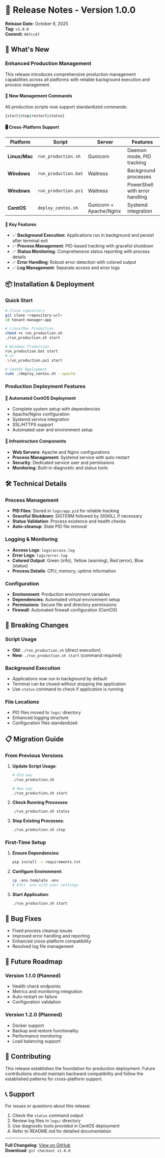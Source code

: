 # 🎉 Release Notes - Version 1.0.0

**Release Date:** October 6, 2025  
**Tag:** `v1.0.0`  
**Commit:** `067cc47`

## 🚀 What's New

### Enhanced Production Management

This release introduces comprehensive production management capabilities across all platforms with reliable background execution and process management.

#### 🔧 **New Management Commands**

All production scripts now support standardized commands:

```bash
{start|stop|restart|status}
```

#### 🖥️ **Cross-Platform Support**

| Platform | Script | Server | Features |
|----------|--------|---------|----------|
| **Linux/Mac** | `run_production.sh` | Gunicorn | Daemon mode, PID tracking |
| **Windows** | `run_production.bat` | Waitress | Background processes |
| **Windows** | `run_production.ps1` | Waitress | PowerShell with error handling |
| **CentOS** | `deploy_centos.sh` | Gunicorn + Apache/Nginx | Systemd integration |

#### 🎯 **Key Features**

- ✅ **Background Execution**: Applications run in background and persist after terminal exit
- ✅ **Process Management**: PID-based tracking with graceful shutdown
- ✅ **Status Monitoring**: Comprehensive status reporting with process details
- ✅ **Error Handling**: Robust error detection with colored output
- ✅ **Log Management**: Separate access and error logs

## 📦 Installation & Deployment

### Quick Start

```bash
# Clone repository
git clone <repository-url>
cd tenant-manager-app

# Linux/Mac Production
chmod +x run_production.sh
./run_production.sh start

# Windows Production  
run_production.bat start
# or
.\run_production.ps1 start

# CentOS Deployment
sudo ./deploy_centos.sh --apache
```

### Production Deployment Features

#### 🚀 **Automated CentOS Deployment**
- Complete system setup with dependencies
- Apache/Nginx configuration
- Systemd service integration
- SSL/HTTPS support
- Automated user and environment setup

#### 🔧 **Infrastructure Components**
- **Web Servers**: Apache and Nginx configurations
- **Process Management**: Systemd service with auto-restart
- **Security**: Dedicated service user and permissions
- **Monitoring**: Built-in diagnostic and status tools

## 🛠️ Technical Details

### Process Management
- **PID Files**: Stored in `logs/app.pid` for reliable tracking
- **Graceful Shutdown**: SIGTERM followed by SIGKILL if necessary
- **Status Validation**: Process existence and health checks
- **Auto-cleanup**: Stale PID file removal

### Logging & Monitoring
- **Access Logs**: `logs/access.log`
- **Error Logs**: `logs/error.log`
- **Colored Output**: Green (info), Yellow (warning), Red (error), Blue (status)
- **Process Details**: CPU, memory, uptime information

### Configuration
- **Environment**: Production environment variables
- **Dependencies**: Automated virtual environment setup
- **Permissions**: Secure file and directory permissions
- **Firewall**: Automated firewall configuration (CentOS)

## 🎯 Breaking Changes

### Script Usage
- **Old**: `./run_production.sh` (direct execution)
- **New**: `./run_production.sh start` (command required)

### Background Execution
- Applications now run in background by default
- Terminal can be closed without stopping the application
- Use `status` command to check if application is running

### File Locations
- PID files moved to `logs/` directory
- Enhanced logging structure
- Configuration files standardized

## 📋 Migration Guide

### From Previous Versions

1. **Update Script Usage**:
   ```bash
   # Old way
   ./run_production.sh
   
   # New way
   ./run_production.sh start
   ```

2. **Check Running Processes**:
   ```bash
   ./run_production.sh status
   ```

3. **Stop Existing Processes**:
   ```bash
   ./run_production.sh stop
   ```

### First-Time Setup

1. **Ensure Dependencies**:
   ```bash
   pip install -r requirements.txt
   ```

2. **Configure Environment**:
   ```bash
   cp .env.template .env
   # Edit .env with your settings
   ```

3. **Start Application**:
   ```bash
   ./run_production.sh start
   ```

## 🐛 Bug Fixes

- Fixed process cleanup issues
- Improved error handling and reporting
- Enhanced cross-platform compatibility
- Resolved log file management

## 🔮 Future Roadmap

### Version 1.1.0 (Planned)
- Health check endpoints
- Metrics and monitoring integration
- Auto-restart on failure
- Configuration validation

### Version 1.2.0 (Planned)
- Docker support
- Backup and restore functionality
- Performance monitoring
- Load balancing support

## 🤝 Contributing

This release establishes the foundation for production deployment. Future contributions should maintain backward compatibility and follow the established patterns for cross-platform support.

## 📞 Support

For issues or questions about this release:
1. Check the `status` command output
2. Review log files in `logs/` directory
3. Use diagnostic tools provided in CentOS deployment
4. Refer to README.md for detailed documentation

---

**Full Changelog**: [View on GitHub](./CHANGELOG.md)  
**Download**: `git checkout v1.0.0`